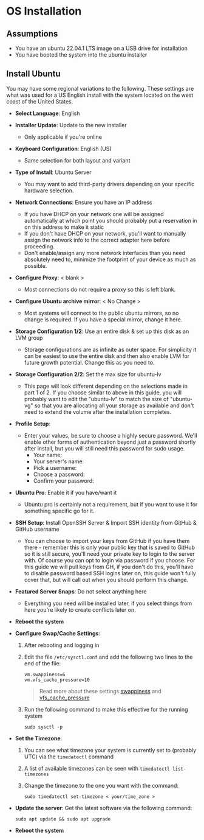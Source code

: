 # OS Installation

## Assumptions

- You have an ubuntu 22.04.1 LTS image on a USB drive for installation
- You have booted the system into the ubuntu installer

## Install Ubuntu

You may have some regional variations to the following. These settings are what was used for a US English install with the system located on the west coast of the United States.

- **Select Language**: English

- **Installer Update**: Update to the new installer

  - Only applicable if you're online

- **Keyboard Configuration**: English (US)

  - Same selection for both layout and variant

- **Type of Install**: Ubuntu Server

  - You may want to add third-party drivers depending on your specific hardware selection.

- **Network Connections**: Ensure you have an IP address

  - If you have DHCP on your network one will be assigned automatically at which point you should probably put a reservation in on this address to make it static
  - If you don't have DHCP on your network, you'll want to manually assign the network info to the correct adapter here before proceeding.
  - Don't enable/assign any more network interfaces than you need absolutely need to, minimize the footprint of your device as much as possible.

- **Configure Proxy**: < blank >

  - Most connections do not require a proxy so this is left blank.

- **Configure Ubuntu archive mirror**: < No Change >

  - Most systems will connect to the public ubuntu mirrors, so no change is required. If you have a special mirror, change it here.

- **Storage Configuration 1/2**: Use an entire disk & set up this disk as an LVM group

  - Storage configurations are as infinite as outer space. For simplicity it can be easiest to use the entire disk and then also enable LVM for future growth potential. Change this as you need to.

- **Storage Configuration 2/2**: Set the max size for ubuntu-lv

  - This page will look different depending on the selections made in part 1 of 2. If you choose similar to above in this guide, you will probably want to edit the "ubuntu-lv" to match the size of "ubuntu-vg" so that you are allocating all your storage as available and don't need to extend the volume after the installation completes.

- **Profile Setup**:

  - Enter your values, be sure to choose a highly secure password. We'll enable other forms of authentication beyond just a password shortly after install, but you will still need this password for sudo usage.
    - Your name:
    - Your server's name:
    - Pick a username:
    - Choose a password:
    - Confirm your password:

- **Ubuntu Pro**: Enable it if you have/want it

  - Ubuntu pro is certainly not a requirement, but if you want to use it for something specific go for it.

- **SSH Setup**: Install OpenSSH Server & Import SSH identity from GitHub & GitHub username

  - You can choose to import your keys from GitHub if you have them there - remember this is only your public key that is saved to GitHub so it is still secure, you'll need your private key to login to the server with. Of course you can opt to login via password if you choose. For this guide we will pull keys from GH, if you don't do this, you'll have to disable password based SSH logins later on, this guide won't fully cover that, but will call out when you should perform this change.

- **Featured Server Snaps**: Do not select anything here

  - Everything you need will be installed later, if you select things from here you're likely to create conflicts later on.

- **Reboot the system**

- **Configure Swap/Cache Settings**:

  1. After rebooting and logging in

  2. Edit the file `/etc/sysctl.conf` and add the following two lines to the end of the file:

      ```text
      vm.swappiness=6
      vm.vfs_cache_pressure=10
      ```

      > Read more about these settings [swappiness](https://sysctl-explorer.net/vm/swappiness/) and [vfs_cache_pressure](https://sysctl-explorer.net/vm/vfs_cache_pressure/)

  3. Run the following command to make this effective for the running system

      `sudo sysctl -p`

- **Set the Timezone**:

  1. You can see what timezone your system is currently set to (probably UTC) via the `timedatectl` command
  2. A list of available timezones can be seen with `timedatectl list-timezones`
  3. Change the timezone to the one you want with the command:

      ```text
      sudo timedatectl set-timezone < your/time_zone >
      ```

- **Update the server**: Get the latest software via the following command:

  `sudo apt update && sudo apt upgrade`

- **Reboot the system**
